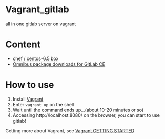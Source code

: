 Vagrant_gitlab
==============
all in one gitlab server on vagrant

Content
=======
* [chef / centos-6.5 box](https://vagrantcloud.com/chef/boxes/centos-6.5)
* [Omnibus package downloads for GitLab CE](https://about.gitlab.com/downloads/)
 
How to use
========
1. Install [Vagrant](https://www.vagrantup.com)
2. Enter `vagrant up` on the shell
3. Wait until the command ends up...(about 10-20 minutes or so)
4. Accessing http://localhost:8080/ on the browser, you can start to use gitlab!

Getting more about Vagrant, see [Vagrant GETTING STARTED](https://docs.vagrantup.com/v2/getting-started/index.html)

